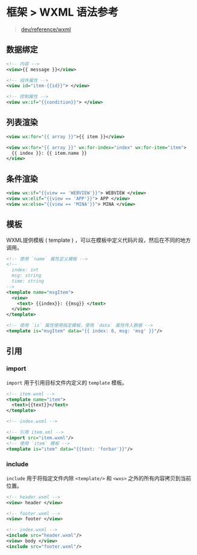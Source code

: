# 框架 > WXML 语法参考

> [dev/reference/wxml](https://developers.weixin.qq.com/miniprogram/dev/reference/wxml/)

## 数据绑定

```xml
<!-- 内容 -->
<view>{{ message }}</view>

<!-- 组件属性 -->
<view id="item-{{id}}"> </view>

<!-- 控制属性 -->
<view wx:if="{{condition}}"> </view>
```

## 列表渲染

```xml
<view wx:for="{{ array }}">{{ item }}</view>
```

```xml
<view wx:for="{{ array }}" wx:for-index="index" wx:for-item="item">
  {{ index }}: {{ item.name }}
</view>
```

## 条件渲染

```xml
<view wx:if="{{view == 'WEBVIEW'}}"> WEBVIEW </view>
<view wx:elif="{{view == 'APP'}}"> APP </view>
<view wx:else="{{view == 'MINA'}}"> MINA </view>
```

## 模板

WXML提供模板 ( template ) ，可以在模板中定义代码片段，然后在不同的地方调用。

```xml
<!-- 使用 `name` 属性定义模板 -->
<!--
  index: int
  msg: string
  time: string
-->
<template name="msgItem">
  <view>
    <text> {{index}}: {{msg}} </text>
  </view>
</template>

<!-- 使用 `is` 属性使用指定模板，使用 `data` 属性传入数据 -->
<template is="msgItem" data="{{ index: 0, msg: 'msg' }}"/>
```

## 引用

### import

`import` 用于引用目标文件内定义的 `template` 模板。

```xml
<!-- item.wxml -->
<template name="item">
  <text>{{text}}</text>
</template>
```

```xml
<!-- index.wxml -->

<!-- 引用 item.xml -->
<import src="item.wxml"/>
<!-- 使用 `item` 模板 -->
<template is="item" data="{{text: 'forbar'}}"/>
```

### include

`include` 用于将指定文件内除 `<template/>` 和 `<wxs>` 之外的所有内容拷贝到当前位置。

```xml
<!-- header.wxml -->
<view> header </view>
```

```xml
<!-- footer.wxml -->
<view> footer </view>
```

```xml
<!-- index.wxml -->
<include src="header.wxml"/>
<view> body </view>
<include src="footer.wxml"/>
```
